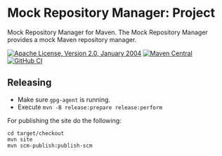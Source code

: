 # Mock Repository Manager: Project

Mock Repository Manager for Maven. The Mock Repository Manager provides a mock Maven
repository manager.
 
[![Apache License, Version 2.0, January 2004](https://img.shields.io/github/license/mojohaus/mrm.svg?label=License)](http://www.apache.org/licenses/)
[![Maven Central](https://img.shields.io/maven-central/v/org.codehaus.mojo/mrm.svg?label=Maven%20Central)](https://search.maven.org/artifact/org.codehaus.mojo/mrm)
[![GitHub CI](https://github.com/mojohaus/mrm/actions/workflows/maven.yml/badge.svg)](https://github.com/mojohaus/mrm/actions/workflows/maven.yml)

## Releasing

* Make sure `gpg-agent` is running.
* Execute `mvn -B release:prepare release:perform`

For publishing the site do the following:

```
cd target/checkout
mvn site
mvn scm-publish:publish-scm
```
 
